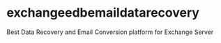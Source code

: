 # exchangeedbemaildatarecovery
Best Data Recovery and Email Conversion platform for Exchange Server
